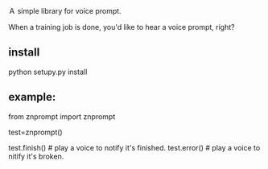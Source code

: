 Ａ simple library for voice prompt.

When a training job is done, you'd like to hear a voice prompt, right?
## install

python setupy.py install 

## example:

from znprompt import znprompt


test=znprompt()  

test.finish()   # play a voice to notify it's finished.
test.error()   # play a voice to nitify  it's broken.

